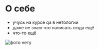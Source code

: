 # О себе

- учусь на курсе qa в нетологии
- даже не знаю что написать сюда ещё
- что-то ещё

![фото нету](https://img5.goodfon.ru/original/1920x1080/7/a3/more-bereg-skaly-kamni-zamok-utro-sumerki-dymka-dal.jpg)

